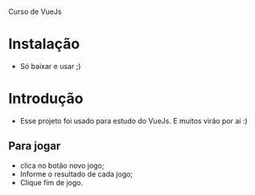 Curso de VueJs

# Instalação
* Só baixar e usar ;)

# Introdução
* Esse projeto foi usado para estudo do VueJs. E muitos virão por aí :)

## Para jogar
* clica no botão novo jogo;
* Informe o resultado de cada jogo;
* Clique fim de jogo.
